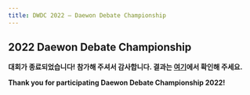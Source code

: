 ```yaml
---
title: DWDC 2022 ― Daewon Debate Championship
---
```


## 2022 Daewon Debate Championship

**대회가 종료되었습니다! 참가해 주셔서 감사합니다. 결과는 [여기](/pages/results.md)에서 확인해 주세요.**

**Thank you for participating Daewon Debate Championship 2022!**
